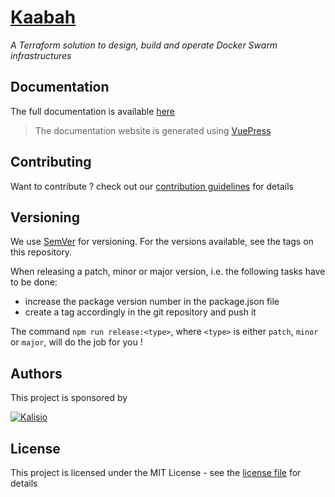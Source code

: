 # [Kaabah](https://kalisio.github.io/kaabah/)

_A Terraform solution to design, build and operate Docker Swarm infrastructures_

## Documentation

The full documentation is available [here](https://kalisio.github.io/kaabah/)

> The documentation website is generated using [VuePress](https://vuepress.vuejs.org/)

## Contributing

Want to contribute ? check out our [contribution guidelines](./docs/CONTRIBUTING.md) for details

## Versioning

We use [SemVer](https://semver.org/) for versioning. For the versions available, see the tags on this repository.

When releasing a patch, minor or major version, i.e. the following tasks have to be done:
- increase the package version number in the package.json file
- create a tag accordingly in the git repository and push it

The command `npm run release:<type>`, where  `<type>` is either `patch`, `minor` or `major`, will do the job for you ! 

## Authors

This project is sponsored by 

[![Kalisio](https://s3.eu-central-1.amazonaws.com/kalisioscope/kalisio/kalisio-logo-black-256x84.png)](https://kalisio.com)

## License

This project is licensed under the MIT License - see the [license file](./docs/LICENSE.md) for details
